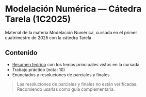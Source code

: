 # Modelación Numérica — Cátedra Tarela (1C2025)

Material de la materia Modelación Numérica, cursada en el primer cuatrimestre de 2025 con la cátedra Tarela.

## Contenido

- [Resumen teórico](https://drive.google.com/file/d/1EJK6ScpGtOH1frAs_pOAcU5fF7fuSPzi/view?usp=drive_link) con los temas principales vistos en la cursada
- Trabajo práctico (nota: 10)
- Enunciados y resoluciones de parciales y finales

> Las resoluciones de parciales y finales no están verificadas. Recomiendo usarlas como guía complementaria.

